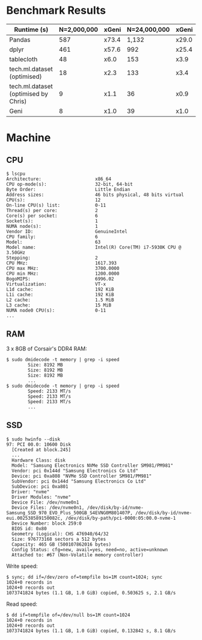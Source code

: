 # Benchmark Results

| Runtime (s)                          | N=2,000,000 | xGeni | N=24,000,000 | xGeni |
| ---                                  | ---         | ---   | ---          | ---   |
| Pandas                               | 587         | x73.4 | 1,132        | x29.0 |
| dplyr                                | 461         | x57.6 | 992          | x25.4 |
| tablecloth                           | 48          | x6.0  | 153          | x3.9  |
| tech.ml.dataset (optimised)          | 18          | x2.3  | 133          | x3.4  |
| tech.ml.dataset (optimised by Chris) | 9           | x1.1  | 36           | x0.9  |
| Geni                                 | 8           | x1.0  | 39           | x1.0  |

# Machine

## CPU

```
$ lscpu
Architecture:                    x86_64
CPU op-mode(s):                  32-bit, 64-bit
Byte Order:                      Little Endian
Address sizes:                   46 bits physical, 48 bits virtual
CPU(s):                          12
On-line CPU(s) list:             0-11
Thread(s) per core:              2
Core(s) per socket:              6
Socket(s):                       1
NUMA node(s):                    1
Vendor ID:                       GenuineIntel
CPU family:                      6
Model:                           63
Model name:                      Intel(R) Core(TM) i7-5930K CPU @ 3.50GHz
Stepping:                        2
CPU MHz:                         1617.393
CPU max MHz:                     3700.0000
CPU min MHz:                     1200.0000
BogoMIPS:                        6996.02
Virtualization:                  VT-x
L1d cache:                       192 KiB
L1i cache:                       192 KiB
L2 cache:                        1.5 MiB
L3 cache:                        15 MiB
NUMA node0 CPU(s):               0-11
...
```

## RAM

3 x 8GB of Corsair's DDR4 RAM:

```
$ sudo dmidecode -t memory | grep -i speed
        Size: 8192 MB
        Size: 8192 MB
        Size: 8192 MB
        ...
$ sudo dmidecode -t memory | grep -i speed
        Speed: 2133 MT/s
        Speed: 2133 MT/s
        Speed: 2133 MT/s
        ...
```

## SSD

```
$ sudo hwinfo --disk
97: PCI 00.0: 10600 Disk
  [Created at block.245]
  ...
  Hardware Class: disk
  Model: "Samsung Electronics NVMe SSD Controller SM981/PM981"
  Vendor: pci 0x144d "Samsung Electronics Co Ltd"
  Device: pci 0xa808 "NVMe SSD Controller SM981/PM981"
  SubVendor: pci 0x144d "Samsung Electronics Co Ltd"
  SubDevice: pci 0xa801
  Driver: "nvme"
  Driver Modules: "nvme"
  Device File: /dev/nvme0n1
  Device Files: /dev/nvme0n1, /dev/disk/by-id/nvme-Samsung_SSD_970_EVO_Plus_500GB_S4EVNG0M801407P, /dev/disk/by-id/nvme-eui.002538589150082c, /dev/disk/by-path/pci-0000:05:00.0-nvme-1
  Device Number: block 259:0
  BIOS id: 0x80
  Geometry (Logical): CHS 476940/64/32
  Size: 976773168 sectors a 512 bytes
  Capacity: 465 GB (500107862016 bytes)
  Config Status: cfg=new, avail=yes, need=no, active=unknown
  Attached to: #67 (Non-Volatile memory controller)
```

Write speed:

```
$ sync; dd if=/dev/zero of=tempfile bs=1M count=1024; sync
1024+0 records in
1024+0 records out
1073741824 bytes (1.1 GB, 1.0 GiB) copied, 0.503625 s, 2.1 GB/s
```

Read speed:

```
$ dd if=tempfile of=/dev/null bs=1M count=1024
1024+0 records in
1024+0 records out
1073741824 bytes (1.1 GB, 1.0 GiB) copied, 0.132842 s, 8.1 GB/s
```
